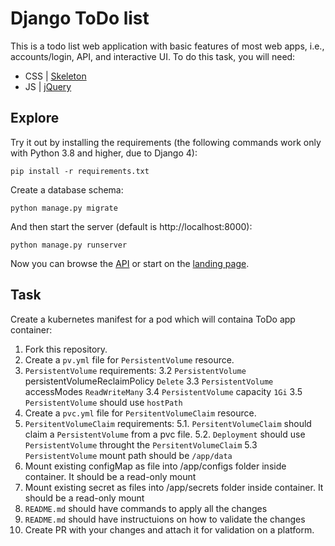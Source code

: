 # Django ToDo list

This is a todo list web application with basic features of most web apps, i.e., accounts/login, API, and interactive UI. To do this task, you will need:

- CSS | [Skeleton](http://getskeleton.com/)
- JS  | [jQuery](https://jquery.com/)

## Explore

Try it out by installing the requirements (the following commands work only with Python 3.8 and higher, due to Django 4):

```
pip install -r requirements.txt
```

Create a database schema:

```
python manage.py migrate
```

And then start the server (default is http://localhost:8000):

```
python manage.py runserver
```

Now you can browse the [API](http://localhost:8000/api/) or start on the [landing page](http://localhost:8000/).

## Task

Create a kubernetes manifest for a pod which will containa ToDo app container:

1. Fork this repository.
1. Create a `pv.yml` file for `PersistentVolume` resource.
1. `PersistentVolume` requirements:
    3.2 `PersistentVolume` persistentVolumeReclaimPolicy `Delete`
    3.3 `PersistentVolume` accessModes `ReadWriteMany`
    3.4 `PersistentVolume` capacity `1Gi`
    3.5 `PersistentVolume` should use `hostPath`
1. Create a `pvc.yml` file for `PersitentVolumeClaim` resource.
1. `PersitentVolumeClaim` requirements:
5.1. `PersitentVolumeClaim` should claim a `PersistentVolume` from a pvc file.
5.2. `Deployment` should use `PersistentVolume` throught the `PersitentVolumeClaim`
5.3 `PersistentVolume` mount path should be `/app/data`
1. Mount existing configMap as file into /app/configs folder inside container. It should be a read-only mount
1. Mount existing secret as files into /app/secrets folder inside container. It should be a read-only mount
1. `README.md` should have commands to apply all the changes
1. `README.md` should have instructuions on how to validate the changes
1. Create PR with your changes and attach it for validation on a platform.
